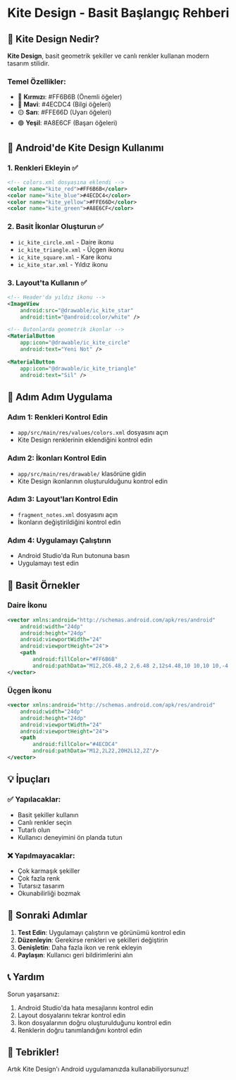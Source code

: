 # Kite Design - Basit Başlangıç Rehberi

## 🎯 Kite Design Nedir?

**Kite Design**, basit geometrik şekiller ve canlı renkler kullanan modern tasarım stilidir.

### Temel Özellikler:
- 🔴 **Kırmızı**: #FF6B6B (Önemli öğeler)
- 🔵 **Mavi**: #4ECDC4 (Bilgi öğeleri)  
- 🟡 **Sarı**: #FFE66D (Uyarı öğeleri)
- 🟢 **Yeşil**: #A8E6CF (Başarı öğeleri)

## 📱 Android'de Kite Design Kullanımı

### 1. Renkleri Ekleyin ✅
```xml
<!-- colors.xml dosyasına eklendi -->
<color name="kite_red">#FF6B6B</color>
<color name="kite_blue">#4ECDC4</color>
<color name="kite_yellow">#FFE66D</color>
<color name="kite_green">#A8E6CF</color>
```

### 2. Basit İkonlar Oluşturun ✅
- `ic_kite_circle.xml` - Daire ikonu
- `ic_kite_triangle.xml` - Üçgen ikonu
- `ic_kite_square.xml` - Kare ikonu
- `ic_kite_star.xml` - Yıldız ikonu

### 3. Layout'ta Kullanın ✅
```xml
<!-- Header'da yıldız ikonu -->
<ImageView
    android:src="@drawable/ic_kite_star"
    android:tint="@android:color/white" />

<!-- Butonlarda geometrik ikonlar -->
<MaterialButton
    app:icon="@drawable/ic_kite_circle"
    android:text="Yeni Not" />

<MaterialButton
    app:icon="@drawable/ic_kite_triangle"
    android:text="Sil" />
```

## 🚀 Adım Adım Uygulama

### Adım 1: Renkleri Kontrol Edin
- `app/src/main/res/values/colors.xml` dosyasını açın
- Kite Design renklerinin eklendiğini kontrol edin

### Adım 2: İkonları Kontrol Edin
- `app/src/main/res/drawable/` klasörüne gidin
- Kite Design ikonlarının oluşturulduğunu kontrol edin

### Adım 3: Layout'ları Kontrol Edin
- `fragment_notes.xml` dosyasını açın
- İkonların değiştirildiğini kontrol edin

### Adım 4: Uygulamayı Çalıştırın
- Android Studio'da Run butonuna basın
- Uygulamayı test edin

## 🎨 Basit Örnekler

### Daire İkonu
```xml
<vector xmlns:android="http://schemas.android.com/apk/res/android"
    android:width="24dp"
    android:height="24dp"
    android:viewportWidth="24"
    android:viewportHeight="24">
    <path
        android:fillColor="#FF6B6B"
        android:pathData="M12,2C6.48,2 2,6.48 2,12s4.48,10 10,10 10,-4.48 10,-10S17.52,2 12,2z"/>
</vector>
```

### Üçgen İkonu
```xml
<vector xmlns:android="http://schemas.android.com/apk/res/android"
    android:width="24dp"
    android:height="24dp"
    android:viewportWidth="24"
    android:viewportHeight="24">
    <path
        android:fillColor="#4ECDC4"
        android:pathData="M12,2L22,20H2L12,2Z"/>
</vector>
```

## 💡 İpuçları

### ✅ Yapılacaklar:
- Basit şekiller kullanın
- Canlı renkler seçin
- Tutarlı olun
- Kullanıcı deneyimini ön planda tutun

### ❌ Yapılmayacaklar:
- Çok karmaşık şekiller
- Çok fazla renk
- Tutarsız tasarım
- Okunabilirliği bozmak

## 🔄 Sonraki Adımlar

1. **Test Edin**: Uygulamayı çalıştırın ve görünümü kontrol edin
2. **Düzenleyin**: Gerekirse renkleri ve şekilleri değiştirin
3. **Genişletin**: Daha fazla ikon ve renk ekleyin
4. **Paylaşın**: Kullanıcı geri bildirimlerini alın

## 📞 Yardım

Sorun yaşarsanız:
1. Android Studio'da hata mesajlarını kontrol edin
2. Layout dosyalarını tekrar kontrol edin
3. İkon dosyalarının doğru oluşturulduğunu kontrol edin
4. Renklerin doğru tanımlandığını kontrol edin

## 🎉 Tebrikler!

Artık Kite Design'ı Android uygulamanızda kullanabiliyorsunuz!



